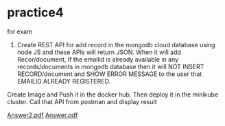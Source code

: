 # practice4
for exam
1. Create REST API for add record in the mongodb cloud database using node JS and these APIs will return JSON. When it will add Recor/document, If the emailid is already available in any records/documents in mongodb database then it will NOT INSERT RECORD/document and SHOW ERROR MESSAGE to the user that EMAILID ALREADY REGISTERED. 

Create Image and Push it in the docker hub. Then deploy it in the minikube cluster. Call that API from postman and display result

[Answer2.pdf](https://github.com/Pengsea1/practice4/files/12582104/Answer2.pdf)
[Answer.pdf](https://github.com/Pengsea1/practice4/files/12582105/Answer.pdf)
